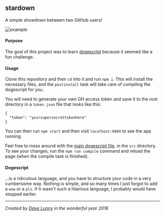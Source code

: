## stardown
A simple showdown between two GitHub users!

![example](http://i.imgur.com/xb5UzpD.png)

#### Purpose

The goal of this project was to learn [dogescript](https://dogescript.com/) because it seemed like a fun challenge.

#### Usage

Clone this repository and then `cd` into it and run `npm i`. This will install the necessary files, and the `postinstall` task will take care of compiling the dogescript for you.

You will need to generate your own GH access token and save it to the root directory in a `token.json` file that looks like this:

```
{
  "token": "yoursupersecrettokenhere"
}
```

You can then run `npm start` and then visit `localhost:6969` to see the app running.

Feel free to mess around with the [main dogescript file](https://github.com/himynameisdave/stardown/blob/master/src/app.djs), in the `src` directory. To see your changes, run the `npm run compile` command and reload the page (when the compile task is finished).

#### Dogescript

...is a ridiculous language, and you have to structure your code in a very cumbersome way. Nothing is simple, and so many times I just forgot to add a `wow` or a `plz`. If it wasn't such a hilarious language, I probably would have stopped earlier.

---

*Created by [Dave Lunny]() in the wonderful year 2016*
